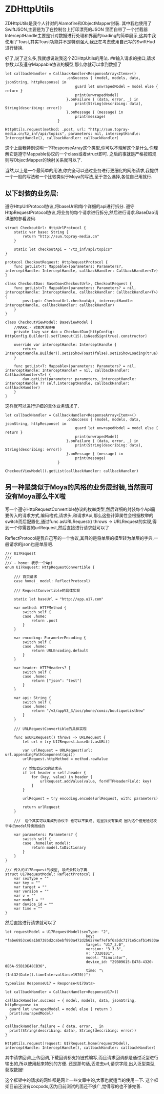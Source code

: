 # ZDHttpUtils

ZDHttpUtils是我个人针对的Alamofire和ObjectMapper封装.
其中我也使用了SwiftJSON,主要是为了在控制台上打印漂亮的JSON
里面自带了一个拦截器InterceptHandle主要是针对数据进行处理和界面的loading的简单展示,这其中我使用了Toast,其实Toast功能并不是特别强大,我正在考虑使用自己写的SwiftHud进行替换.

好了,说了这么多,我就想说说我这个ZDHttpUtils的用法.
##输入请求的接口,请求参数,以及遵守Mappable协议的模型,那么你就可以拿到数据了


```
let callbackHandler = CallbackHandler<ResponseArray<Item>>()
            				.onSuccess { (model, models, data, jsonString, httpResponse) in
                				guard let unwrapedModel = model else { return }
                				print(unwrapedModel)
            				}.onFailure { (data, error, _) in
                				print(String(describing: data), String(describing: error))
            				}.onMessage { (message) in
                				print(message)
        				}
        
HttpUtils.request(method: .post, url: "http://sun.topray-media.cn/tz_inf/api/topics", parameters: nil, interceptHandle: InterceptHandle(), callbackHandler: callbackHandler)
```

这个上面我特别说明一下ResponseArray<Item>这个类型,你可以不理解这个是什么.你理解它是遵守Mappable协议的一个class或者struct即可.
之后的事就是严格按照规则写ObjectMapper的映射关系就可以了.

当然,以上是一个最简单的用法,你完全可以通过业务进行更细化的网络请求,我提供一个一般的写法和一个比较类似于Moya的写法,至于怎么选择,各位自己用就行.

## 以下封装的业务层:
遵守HttpUrlProtocol协议,将baseUrl和每个详细的api进行拆分.
遵守HttpRequestProtocol协议,将业务的每个请求进行拆分,然后进行请求.BaseDao请详细的参看源码.

```
struct CheckoutUrl: HttpUrlProtocol {
    static var base: String {
        return "http://sun.topray-media.cn"
    }
    
    static let checkoutApi = "/tz_inf/api/topics"
}

protocol CheckoutRequest: HttpRequestProtocol {
    func getList<T: Mappable>(parameters: Parameters?, interceptHandle: InterceptHandle, callbackHandler: CallbackHandler<T>)
}

class CheckoutDao: BaseDao<CheckoutUrl>, CheckoutRequest {
    func getList<T: Mappable>(parameters: Parameters? = nil, interceptHandle: InterceptHandle, callbackHandler: CallbackHandler<T>) {
        post(api: CheckoutUrl.checkoutApi, interceptHandle: interceptHandle, callbackHandler: callbackHandler)
    }
}

class CheckoutViewModel: BaseViewModel {
    //MARK:- 对象方法使用
    private lazy var dao = CheckoutDao(httpConfig: HttpConfig.Builder().setTimeout(15).isNeedSign(true).constructor)
    
    override var interceptHandle: InterceptHandle {
        return InterceptHandle.Builder().setIsShowToast(false).setIsShowLoading(true).setLoadingText("wait...").constructor
    }
    
    func getList<T: Mappable>(parameters: Parameters? = nil, interceptHandle: InterceptHandle? = nil, callbackHandler: CallbackHandler<T>) {
        dao.getList(parameters: parameters, interceptHandle: interceptHandle ?? self.interceptHandle, callbackHandler: callbackHandler)
    }
}

```


这样就可以进行详细的具体业务请求了.

```
let callbackHandler = CallbackHandler<ResponseArray<Item>>()
            				.onSuccess { (model, models, data, jsonString, httpResponse) in
                				guard let unwrapedModel = model else { return }
                				print(unwrapedModel)
            				}.onFailure { (data, error, _) in
                				print(String(describing: data), String(describing: error))
            				}.onMessage { (message) in
                				print(message)
        				}
        					
CheckoutViewModel().getList(callbackHandler: callbackHandler)
```

## 另一种是类似于Moya的风格的业务层封装,当然我可没有Moya那么牛X啦
写一个遵守HttpRequestConvertible协议的枚举类型,然后详细的封装每个Api需要传入的请求方式,编码格式,请求头,和请求Api,那么这些计算属性会根据枚举的switch而后配置化,通过func asURLRequest() throws -> URLRequest的实现,得到一个你需要的urlRequest,然后直接进行请求就可以了

ReflectProtocol是我自己写的一个协议,其目的是将单层的模型转为单层的字典,一般请求的json也是单层吧.

```
/// U17Request
///
/// - home: 表示一个Api
enum U17Request: HttpRequestConvertible {
    
    /// 首页请求
    case home(_ model: ReflectProtocol)
    
    /// RequestConvertible的具体实现
    
    static let baseUrl = "http://app.u17.com"
    
    var method: HTTPMethod {
        switch self {
        case .home:
            return .post
        }
    }
    
    var encoding: ParameterEncoding {
        switch self {
        case .home:
            return URLEncoding.default
        }
    }
    
    var header: HTTPHeaders? {
        switch self {
        case .home:
            return ["json": "test"]
        }
    }
    
    var api: String {
        switch self {
        case .home:
            return "/v3/appV3_3/ios/phone/comic/boutiqueListNew"
        }
    }
    
    /// URLRequestConvertible的具体实现
    
    func asURLRequest() throws -> URLRequest {
        let url = try U17Request.baseUrl.asURL()
        
        var urlRequest = URLRequest(url: url.appendingPathComponent(api))
        urlRequest.httpMethod = method.rawValue
        
        // 增加自定义的请求头
        if let header = self.header {
            for (key, value) in header {
                urlRequest.addValue(value, forHTTPHeaderField: key)
            }
        }
        
        urlRequest = try encoding.encode(urlRequest, with: parameters)
        
        return urlRequest
    }
    
    ///  这个其实可以集成到协议中 也可以不集成, 这里我没有集成 因为这个值是通过枚举中的model转换而成的
    
    var parameters: Parameters? {
        switch self {
        case .home(let model):
            return model.toDictionary
        }
    }
}

/// 传入的U17Request的模型, 最终会转为字典
struct U17RequestModel: ReflectProtocol {
    var sexType = ""
    var key = ""
    var target = ""
    var version = ""
    var v = ""
    var model = ""
    var device_id = ""
    var time = ""
}

```

然后直接进行请求就可以了

```
let requestModel = U17RequestModel(sexType: "2",
	                                 key: "fabe6953ce6a1b8738bd2cabebf893a472d2b6274ef7ef6f6a5dc7171e5cafb14933ae65c70bceb97e0e9d47af6324d50394ba70c1bb462e0ed18b88b26095a82be87bc9eddf8e548a2a3859274b25bd0ecfce13e81f8317cfafa822d8ee486fe2c43e7acd93e9f19fdae5c628266dc4762060f6026c5ca83e865844fc6beea59822ed4a70f5288c25edb1367700ebf5c78a27f5cce53036f1dac4a776588cd890cd54f9e5a7adcaeec340c7a69cd986:::open",
	                                 target: "U17_3.0",
	                                 version: "3.3.3",
	                                 v: "3320101",
	                                 model: "Simulator",
	                                 device_id: "29B09615-E478-4320-8E6A-55B1DE48CB36",
	                                 time: "\(Int32(Date().timeIntervalSince1970))")
        
typealias ResponseU17 = Response<U17Data>
   
let callbackHandler = CallbackHandler<ResponseU17>()
   
callbackHandler.success = { model, models, data, jsonString, httpResponse in
  guard let unwrapedModel = model else { return }
  print(unwrapedModel)
}
   
callbackHandler.failure = { data, error, _ in
  print(String(describing: data), String(describing: error))
}
   
HttpUtils.request(request: U17Request.home(requestModel), interceptHandle: InterceptHandle(), callbackHandler: callbackHandler)
```

其中请求回调,上传回调,下载回调都支持链式编写,而且请求回调都是通过泛型进行输出的,所以使用起来特别的方便.
还是那句话,丢进去url,请求字段,出入泛型类型,获取数据!

这个框架中的请求的网址都是网上一些文章中的,大家也就适当的使用一下.
这个框架目前还没有cocpods,因为目前测试的面还不够广,觉得写的也不够完善.




